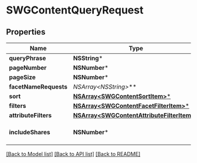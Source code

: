 # SWGContentQueryRequest

## Properties
Name | Type | Description | Notes
------------ | ------------- | ------------- | -------------
**queryPhrase** | **NSString*** |  | [optional] 
**pageNumber** | **NSNumber*** |  | [optional] 
**pageSize** | **NSNumber*** |  | [optional] 
**facetNameRequests** | **NSArray&lt;NSString*&gt;*** |  | [optional] 
**sort** | [**NSArray&lt;SWGContentSortItem&gt;***](SWGContentSortItem.md) |  | [optional] 
**filters** | [**NSArray&lt;SWGContentFacetFilterItem&gt;***](SWGContentFacetFilterItem.md) |  | [optional] 
**attributeFilters** | [**NSArray&lt;SWGContentAttributeFilterItem&gt;***](SWGContentAttributeFilterItem.md) |  | [optional] 
**includeShares** | **NSNumber*** |  | [optional] [default to @0]

[[Back to Model list]](../README.md#documentation-for-models) [[Back to API list]](../README.md#documentation-for-api-endpoints) [[Back to README]](../README.md)


